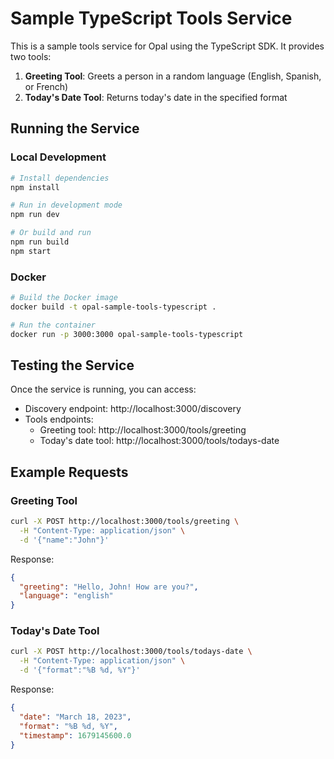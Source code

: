 # Sample TypeScript Tools Service

This is a sample tools service for Opal using the TypeScript SDK. It provides two tools:

1. **Greeting Tool**: Greets a person in a random language (English, Spanish, or French)
2. **Today's Date Tool**: Returns today's date in the specified format

## Running the Service

### Local Development

```bash
# Install dependencies
npm install

# Run in development mode
npm run dev

# Or build and run
npm run build
npm start
```

### Docker

```bash
# Build the Docker image
docker build -t opal-sample-tools-typescript .

# Run the container
docker run -p 3000:3000 opal-sample-tools-typescript
```

## Testing the Service

Once the service is running, you can access:

- Discovery endpoint: http://localhost:3000/discovery
- Tools endpoints:
  - Greeting tool: http://localhost:3000/tools/greeting
  - Today's date tool: http://localhost:3000/tools/todays-date

## Example Requests

### Greeting Tool

```bash
curl -X POST http://localhost:3000/tools/greeting \
  -H "Content-Type: application/json" \
  -d '{"name":"John"}'
```

Response:
```json
{
  "greeting": "Hello, John! How are you?",
  "language": "english"
}
```

### Today's Date Tool

```bash
curl -X POST http://localhost:3000/tools/todays-date \
  -H "Content-Type: application/json" \
  -d '{"format":"%B %d, %Y"}'
```

Response:
```json
{
  "date": "March 18, 2023",
  "format": "%B %d, %Y",
  "timestamp": 1679145600.0
}
```
